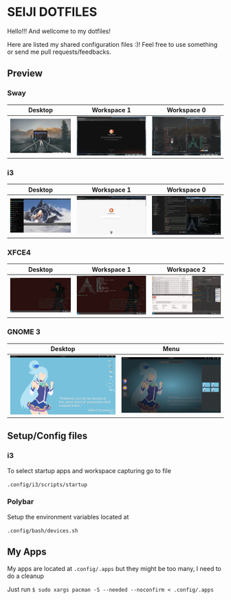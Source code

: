 # SEIJI DOTFILES

Hello!!! And wellcome to my dotfiles!

Here are listed my shared configuration files :)! Feel free to use something or send me pull requests/feedbacks.

## Preview

### Sway

Desktop | Workspace 1 | Workspace 0
:-:|:-:|:-:
![Workspace Web](.local/share/screenshots/preview/sway/[2024-04]desktop.png) | ![Workspace Web](.local/share/screenshots/preview/sway/[2024-04]ws1.png) | ![Workspace Web](.local/share/screenshots/preview/sway/[2024-04]ws10.png)

### i3

Desktop | Workspace 1 | Workspace 0
:-:|:-:|:-:
![Workspace Web](.local/share/screenshots/preview/i3/[2018-08]desktop.png) | ![Workspace Web](.local/share/screenshots/preview/i3/[2018-08]ws1.png) | ![Workspace Web](.local/share/screenshots/preview/i3/[2023-09]ws10.png)

### XFCE4

Desktop | Workspace 1 | Workspace 2
:-:|:-:|:-:
![Workspace Web](.local/share/screenshots/preview/xfce/[2017-02]desktop.png) | ![Workspace Web](.local/share/screenshots/preview/xfce/[2017-02]ws1.png) | ![Workspace Web](.local/share/screenshots/preview/xfce/[2017-02]ws2.png)

### GNOME 3

Desktop | Menu
:-:|:-:
![Workspace Web](.local/share/screenshots/preview/gnome/[2017-02]desktop.png) | ![Workspace Web](.local/share/screenshots/preview/gnome/[2017-02]menu.png)

## Setup/Config files

### i3

To select startup apps and workspace capturing go to file

`.config/i3/scripts/startup`

### Polybar

Setup the environment variables located at

`.config/bash/devices.sh`

## My Apps

My apps are located at `.config/.apps` but they might be too many,
I need to do a cleanup

Just run `$ sudo xargs pacman -S --needed --noconfirm < .config/.apps`

